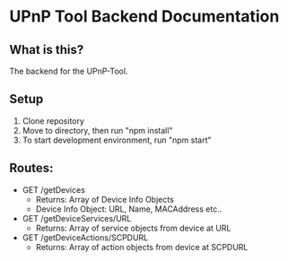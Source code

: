 # UPnP Tool Backend Documentation

## What is this?

The backend for the UPnP-Tool.

## Setup

1. Clone repository
2. Move to directory, then run "npm install"
3. To start development environment, run "npm start"

## Routes:

- GET /getDevices
	- Returns: Array of Device Info Objects
	- Device Info Object: URL, Name, MACAddress etc..
- GET /getDeviceServices/URL
	- Returns:  Array of service objects from device at URL
- GET /getDeviceActions/SCPDURL
	- Returns: Array of action objects from device at SCPDURL
